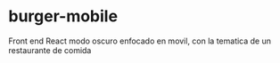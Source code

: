 # burger-mobile
Front end React modo oscuro enfocado en movil, con la tematica de un restaurante de comida
